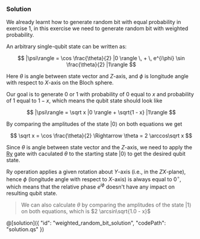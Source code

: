 ### Solution

We already learnt how to generate random bit with equal probability in exercise 1, in this exercise we need to generate random bit with weighted probability.

An arbitrary single-qubit state can be written as:

$$
|\psi\rangle =
    \cos \frac{\theta}{2} |0 \rangle \, + \, e^{i\phi}  \sin \frac{\theta}{2} |1\rangle
$$

Here $\theta$ is angle between state vector and $Z$-axis, and $\phi$ is longitude angle with respect to $X$-axis on the Bloch sphere.

Our goal is to generate 0 or 1 with probability of 0 equal to $x$ and probability of 1 equal to $1 - x$, which means the qubit state should look like

$$
|\psi\rangle =
    \sqrt x |0 \rangle + \sqrt{1 - x} |1\rangle
$$

By comparing the amplitudes of the state $|0 \rangle$ on both equations we get

$$
\sqrt x = \cos \frac{\theta}{2} \Rightarrow \theta = 2 \arccos\sqrt x
$$

Since $\theta$ is angle between state vector and the $Z$-axis, we need to apply the [Ry](https://docs.microsoft.com/qsharp/api/qsharp/microsoft.quantum.intrinsic.ry) gate with caculated $\theta$ to the starting state $|0 \rangle$ to get the desired qubit state.

Ry operation applies a given rotation about $Y$-axis (i.e., in the $ZX$-plane), hence $\phi$ (longitude angle with respect to $X$-axis) is always equal to $0^{\circ}$, which means that the relative phase $e^{i\phi}$ doesn't have any impact on resulting qubit state.

> We can also calculate ${\theta}$ by comparing the amplitudes of the state $|1 \rangle$ on both equations, which is $2 \arcsin\sqrt{1.0 - x}$

@[solution]({
    "id": "weighted_random_bit_solution",
    "codePath": "solution.qs"
})
